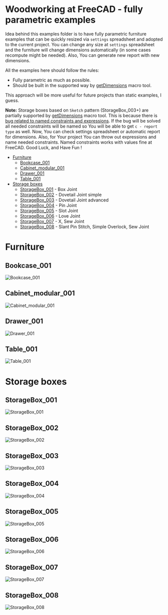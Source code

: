 # Woodworking at FreeCAD - fully parametric examples

Idea behind this examples folder is to have fully parametric furniture examples that can be quickly resized via `settings` spreadsheet and adopted to the current project. You can change any size at `settings` spreadsheet and the furniture will change dimensions automatically (in some cases recompute might be needed). Also, You can generate new report with new dimensions.

All the examples here should follow the rules:
* Fully parametric as much as possible.
* Should be built in the supported way by [getDimensions](https://github.com/dprojects/getDimensions) macro tool. 

This approach will be more useful for future projects than static examples, I guess.

**Note:** Storage boxes based on `Sketch` pattern (StorageBox_003+) are partially supported by [getDimensions](https://github.com/dprojects/getDimensions) macro tool. This is because there is [bug related to named constraints and expressions](https://forum.freecadweb.org/viewtopic.php?f=10&t=67042). If the bug will be solved all needed constraints will be named so You will be able to get `c - report type` as well. Now, You can check settings spreadsheet or automatic report for dimensions. Also, for Your project You can throw out expressions and name needed constraints. Named constraints works with values fine at FreeCAD. Good Luck, and Have Fun !

* [Furniture](#furniture)
	* [Bookcase_001](#bookcase_001)
	* [Cabinet_modular_001](#cabinet_modular_001)
	* [Drawer_001](#drawer_001)
	* [Table_001](#table_001)
* [Storage boxes](#storage-boxes)
	* [StorageBox_001](#storagebox_001) - Box Joint
	* [StorageBox_002](#storagebox_002) - Dovetail Joint simple
	* [StorageBox_003](#storagebox_003) - Dovetail Joint advanced
	* [StorageBox_004](#storagebox_004) - Pin Joint
	* [StorageBox_005](#storagebox_005) - Slot Joint
	* [StorageBox_006](#storagebox_006) - Love Joint
	* [StorageBox_007](#storagebox_007) - X, Sew Joint
	* [StorageBox_008](#storagebox_008) - Slant Pin Stitch, Simple Overlock, Sew Joint

# Furniture

## Bookcase_001

![Bookcase_001](https://raw.githubusercontent.com/dprojects/Woodworking/master/Examples/Screenshots/Bookcase_001.png)

## Cabinet_modular_001

![Cabinet_modular_001](https://raw.githubusercontent.com/dprojects/Woodworking/master/Examples/Screenshots/Cabinet_modular_001.png)

## Drawer_001

![Drawer_001](https://raw.githubusercontent.com/dprojects/Woodworking/master/Examples/Screenshots/Drawer_001.png)

## Table_001

![Table_001](https://raw.githubusercontent.com/dprojects/Woodworking/master/Examples/Screenshots/Table_001.png)

# Storage boxes

## StorageBox_001

![StorageBox_001](https://raw.githubusercontent.com/dprojects/Woodworking/master/Examples/Screenshots/StorageBox_001.png)

## StorageBox_002

![StorageBox_002](https://raw.githubusercontent.com/dprojects/Woodworking/master/Examples/Screenshots/StorageBox_002.png)

## StorageBox_003

![StorageBox_003](https://raw.githubusercontent.com/dprojects/Woodworking/master/Examples/Screenshots/StorageBox_003.png)

## StorageBox_004

![StorageBox_004](https://raw.githubusercontent.com/dprojects/Woodworking/master/Examples/Screenshots/StorageBox_004.png)

## StorageBox_005

![StorageBox_005](https://raw.githubusercontent.com/dprojects/Woodworking/master/Examples/Screenshots/StorageBox_005.png)

## StorageBox_006

![StorageBox_006](https://raw.githubusercontent.com/dprojects/Woodworking/master/Examples/Screenshots/StorageBox_006.png)

## StorageBox_007

![StorageBox_007](https://raw.githubusercontent.com/dprojects/Woodworking/master/Examples/Screenshots/StorageBox_007.png)

## StorageBox_008

![StorageBox_008](https://raw.githubusercontent.com/dprojects/Woodworking/master/Examples/Screenshots/StorageBox_008.png)
